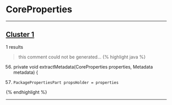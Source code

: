 # CoreProperties

***

## [Cluster 1](./1)
1 results
> this comment could not be generated...
{% highlight java %}
56. private void extractMetadata(CoreProperties properties, Metadata metadata) {
57.     PackagePropertiesPart propsHolder = properties
{% endhighlight %}

***

